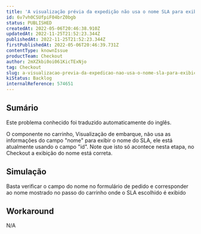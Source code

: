 ```yaml
---
title: 'A visualização prévia da expedição não usa o nome SLA para exibição na interface de usuário'
id: 6v7vh0CSUfpiF04brZ0bgb
status: PUBLISHED
createdAt: 2022-05-06T20:46:38.910Z
updatedAt: 2022-11-25T21:52:23.344Z
publishedAt: 2022-11-25T21:52:23.344Z
firstPublishedAt: 2022-05-06T20:46:39.731Z
contentType: knownIssue
productTeam: Checkout
author: 2mXZkbi0oi061KicTExNjo
tag: Checkout
slug: a-visualizacao-previa-da-expedicao-nao-usa-o-nome-sla-para-exibicao-na-interface-de-usuario
kiStatus: Backlog
internalReference: 574651
---
```


## Sumário

<div class="alert alert-info">
  <p>Este problema conhecido foi traduzido automaticamente do inglês.</p>
</div>



O componente no carrinho, Visualização de embarque, não usa as informações do campo "nome" para exibir o nome do SLA, ele está atualmente usando o campo "id". Note que isto só acontece nesta etapa, no Checkout a exibição do nome está correta.



## Simulação


Basta verificar o campo do nome no formulário de pedido e corresponder ao nome mostrado no passo do carrinho onde o SLA escolhido é exibido



## Workaround


N/A

